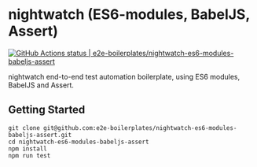 # nightwatch (ES6-modules, BabelJS, Assert)
[![GitHub Actions status | e2e-boilerplates/nightwatch-es6-modules-babeljs-assert](https://github.com/e2e-boilerplates/nightwatch-es6-modules-babeljs-assert/workflows/nightwatch-es6-modules-babeljs-assert/badge.svg)](https://github.com/e2e-boilerplates/nightwatch-es6-modules-babeljs-assert/actions?workflow=nightwatch-es6-modules-babeljs-assert)

nightwatch end-to-end test automation boilerplate, using ES6 modules, BabelJS and Assert.

## Getting Started

    git clone git@github.com:e2e-boilerplates/nightwatch-es6-modules-babeljs-assert.git
    cd nightwatch-es6-modules-babeljs-assert
    npm install
    npm run test
